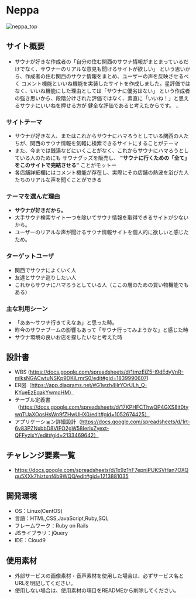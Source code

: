 # Neppa

![neppa_top](https://user-images.githubusercontent.com/84171616/131245719-e5192ad6-f43e-48f8-929e-15b2e8070392.gif)


## サイト概要
* サウナが好きな作成者の「自分の住む関西のサウナ情報がまとまっているだけでなく、サウナーのリアルな意見も聞けるサイトが欲しい」
という思いから、作成者の住む関西のサウナ情報をまとめ、ユーザーの声を反映させるべく
コメント機能といいね機能を実装したサイトを作成しました。星評価ではなく、いいね機能にした理由としては「サウナに優劣はない」
という作成者の強き思いから、段階分けされた評価ではなく、素直に「いいね！」と思えるサウナにいいねを押せる方が
健全な評価であると考えたからです。
..

### サイトテーマ
* サウナが好きな人、またはこれからサウナにハマろうとしている関西の人たちが、関西のサウナ情報を気軽に検索できるサイトにすることがテーマ
* また、今までは銭湯などにいくことがなく、これからサウナにハマろうとしている人のためにも
 サウナグッズを販売し、 __"サウナに行くための「全て」をこのサイトで完結させる"__ ことがモットー
* 各店舗詳細欄にはコメント機能が存在し、実際にその店舗の熱波を浴びた人たちのリアルな声を聞くことができる

### テーマを選んだ理由
* __サウナが好きだから。__
* 大手サウナ検索サイト一つを除いてサウナ情報を取得できるサイトが少ないから。
* ユーザーのリアルな声が聞けるサウナ情報サイトを個人的に欲しいと感じたため。

### ターゲットユーザ
* 関西でサウナによくいく人
* 友達とサウナ巡りしたい人
* これからサウナにハマろうとしている人（ここの層のための買い物機能でもある）

### 主な利用シーン
* 「ああ〜サウナ行きてえなあ」と思った時。
* 昨今のサウナブームの影響もあって「サウナ行ってみようかな」と感じた時
* サウナ環境の良いお店を探したいなと考えた時

## 設計書
* WBS (https://docs.google.com/spreadsheets/d/1tmzEiZ5-I9dEdyVnR-mlksNGACwtuNSKp9DKiLrnrS0/edit#gid=1839990607)
* ER図（https://app.diagrams.net/#G1wzh4iIrYOrULh_Q-KYueEzEqakYwmqHM）
* テーブル定義書（https://docs.google.com/spreadsheets/d/17KPHFCThwQP4GXS8it0tywqTUaXOosHsWn9fZHwUHX0/edit#gid=1052674425）
* アプリケーション詳細設計（https://docs.google.com/spreadsheets/d/1rt-6v83PZNxbbD8VIFO2gW58IerIxZyext-QFFyzixY/edit#gid=2133469642）

## チャレンジ要素一覧
* <https://docs.google.com/spreadsheets/d/1x9z1hF7epnjPUKSVHan7OXQqu5XXk7hiztxnf4b9WQQ/edit#gid=1213881035>

## 開発環境
- OS：Linux(CentOS)
- 言語：HTML,CSS,JavaScript,Ruby,SQL
- フレームワーク：Ruby on Rails
- JSライブラリ：jQuery
- IDE：Cloud9

## 使用素材
- 外部サービスの画像素材・音声素材を使用した場合は、必ずサービス名とURLを明記してください。
- 使用しない場合は、使用素材の項目をREADMEから削除してください。